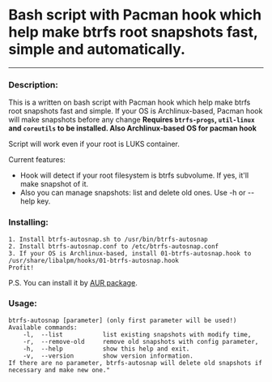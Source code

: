 # Bash script with Pacman hook which help make btrfs root snapshots fast, simple and automatically.
***
### Description: 
This is a written on bash script with Pacman hook which help make btrfs root snapshots fast and simple. If your OS is Archlinux-based, Pacman hook will make snapshots before any change **Requires `btrfs-progs`, `util-linux` and `coreutils` to be installed. Also Archlinux-based OS for pacman hook**

Script will work even if your root is LUKS container.

Current features:
* Hook will detect if your root filesystem is btrfs subvolume. If yes, it'll make snapshot of it.
* Also you can manage snapshots: list and delete old ones. Use -h or --help key.
### Installing: 
```
1. Install btrfs-autosnap.sh to /usr/bin/btrfs-autosnap
2. Install btrfs-autosnap.conf to /etc/btrfs-autosnap.conf
3. If your OS is Archlinux-based, install 01-btrfs-autosnap.hook to /usr/share/libalpm/hooks/01-btrfs-autosnap.hook
Profit!
```
P.S. You can install it by [AUR package](https://aur.archlinux.org/packages/btrfs-autosnap/).
### Usage: 
```
btrfs-autosnap [parameter] (only first parameter will be used!)
Available commands:
    -l,  --list           list existing snapshots with modify time,
    -r,  --remove-old     remove old snapshots with config parameter,
    -h,  --help           show this help and exit.
    -v,  --version        show version information.
If there are no parameter, btrfs-autosnap will delete old snapshots if necessary and make new one."
```
